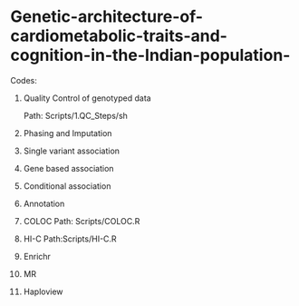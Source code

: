 # Genetic-architecture-of-cardiometabolic-traits-and-cognition-in-the-Indian-population-

Codes:

1. Quality Control of genotyped data
   
     Path: Scripts/1.QC_Steps/sh
   
2. Phasing and Imputation


5. Single variant association
6. Gene based association
7. Conditional association
8. Annotation
9. COLOC
    Path: Scripts/COLOC.R
11. HI-C
    Path:Scripts/HI-C.R
13. Enrichr
14. MR
15. Haploview
